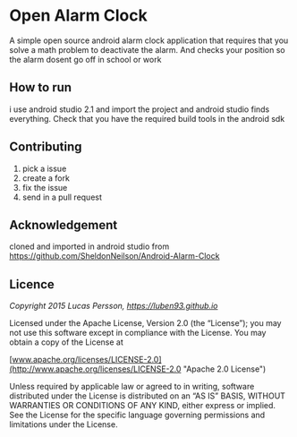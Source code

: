 Open Alarm Clock
=====================

A simple open source android alarm clock application that requires that you solve a math problem to deactivate the alarm. 
And checks your position so the alarm dosent go off in school or work

## How to run

i use android studio 2.1 and import the project and android studio finds everything.
Check that you have the required build tools in the android sdk 

## Contributing 

1. pick a issue
2. create a fork 
3. fix the issue 
4. send in a pull request 


## Acknowledgement

cloned and imported in android studio from
https://github.com/SheldonNeilson/Android-Alarm-Clock

## Licence

_Copyright 2015 Lucas Persson, https://luben93.github.io_

Licensed under the Apache License, Version 2.0 (the “License”);
you may not use this software except in compliance with the License.
You may obtain a copy of the License at

[www.apache.org/licenses/LICENSE-2.0](http://www.apache.org/licenses/LICENSE-2.0 "Apache 2.0 License")


Unless required by applicable law or agreed to in writing, software distributed under the License is distributed on an “AS IS” BASIS, WITHOUT WARRANTIES OR CONDITIONS OF ANY KIND, either express or implied. See the License for the specific language governing permissions and limitations under the License.
